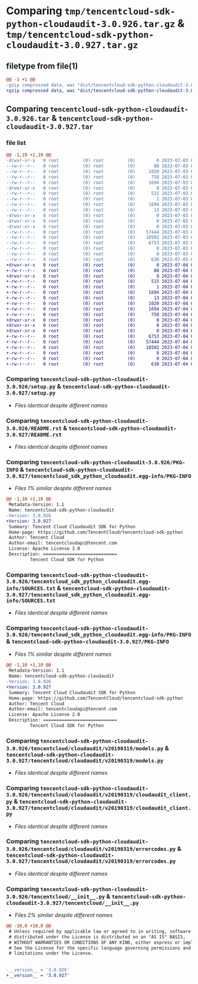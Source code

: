 # Comparing `tmp/tencentcloud-sdk-python-cloudaudit-3.0.926.tar.gz` & `tmp/tencentcloud-sdk-python-cloudaudit-3.0.927.tar.gz`

## filetype from file(1)

```diff
@@ -1 +1 @@
-gzip compressed data, was "dist/tencentcloud-sdk-python-cloudaudit-3.0.926.tar", last modified: Mon Jul  3 00:22:34 2023, max compression
+gzip compressed data, was "dist/tencentcloud-sdk-python-cloudaudit-3.0.927.tar", last modified: Tue Jul  4 00:18:13 2023, max compression
```

## Comparing `tencentcloud-sdk-python-cloudaudit-3.0.926.tar` & `tencentcloud-sdk-python-cloudaudit-3.0.927.tar`

### file list

```diff
@@ -1,19 +1,19 @@
-drwxr-xr-x   0 root         (0) root         (0)        0 2023-07-03 00:22:34.000000 tencentcloud-sdk-python-cloudaudit-3.0.926/
--rw-r--r--   0 root         (0) root         (0)       88 2023-07-03 00:22:34.000000 tencentcloud-sdk-python-cloudaudit-3.0.926/setup.cfg
--rw-r--r--   0 root         (0) root         (0)     1020 2023-07-03 00:22:34.000000 tencentcloud-sdk-python-cloudaudit-3.0.926/setup.py
--rw-r--r--   0 root         (0) root         (0)      758 2023-07-03 00:22:34.000000 tencentcloud-sdk-python-cloudaudit-3.0.926/README.rst
--rw-r--r--   0 root         (0) root         (0)     1694 2023-07-03 00:22:34.000000 tencentcloud-sdk-python-cloudaudit-3.0.926/PKG-INFO
-drwxr-xr-x   0 root         (0) root         (0)        0 2023-07-03 00:22:34.000000 tencentcloud-sdk-python-cloudaudit-3.0.926/tencentcloud_sdk_python_cloudaudit.egg-info/
--rw-r--r--   0 root         (0) root         (0)      515 2023-07-03 00:22:34.000000 tencentcloud-sdk-python-cloudaudit-3.0.926/tencentcloud_sdk_python_cloudaudit.egg-info/SOURCES.txt
--rw-r--r--   0 root         (0) root         (0)        1 2023-07-03 00:22:34.000000 tencentcloud-sdk-python-cloudaudit-3.0.926/tencentcloud_sdk_python_cloudaudit.egg-info/dependency_links.txt
--rw-r--r--   0 root         (0) root         (0)     1694 2023-07-03 00:22:34.000000 tencentcloud-sdk-python-cloudaudit-3.0.926/tencentcloud_sdk_python_cloudaudit.egg-info/PKG-INFO
--rw-r--r--   0 root         (0) root         (0)       13 2023-07-03 00:22:34.000000 tencentcloud-sdk-python-cloudaudit-3.0.926/tencentcloud_sdk_python_cloudaudit.egg-info/top_level.txt
-drwxr-xr-x   0 root         (0) root         (0)        0 2023-07-03 00:22:34.000000 tencentcloud-sdk-python-cloudaudit-3.0.926/tencentcloud/
-drwxr-xr-x   0 root         (0) root         (0)        0 2023-07-03 00:22:34.000000 tencentcloud-sdk-python-cloudaudit-3.0.926/tencentcloud/cloudaudit/
-drwxr-xr-x   0 root         (0) root         (0)        0 2023-07-03 00:22:34.000000 tencentcloud-sdk-python-cloudaudit-3.0.926/tencentcloud/cloudaudit/v20190319/
--rw-r--r--   0 root         (0) root         (0)    57444 2023-07-03 00:22:34.000000 tencentcloud-sdk-python-cloudaudit-3.0.926/tencentcloud/cloudaudit/v20190319/models.py
--rw-r--r--   0 root         (0) root         (0)    18502 2023-07-03 00:22:34.000000 tencentcloud-sdk-python-cloudaudit-3.0.926/tencentcloud/cloudaudit/v20190319/cloudaudit_client.py
--rw-r--r--   0 root         (0) root         (0)     6753 2023-07-03 00:22:34.000000 tencentcloud-sdk-python-cloudaudit-3.0.926/tencentcloud/cloudaudit/v20190319/errorcodes.py
--rw-r--r--   0 root         (0) root         (0)        0 2023-07-03 00:22:34.000000 tencentcloud-sdk-python-cloudaudit-3.0.926/tencentcloud/cloudaudit/v20190319/__init__.py
--rw-r--r--   0 root         (0) root         (0)        0 2023-07-03 00:22:34.000000 tencentcloud-sdk-python-cloudaudit-3.0.926/tencentcloud/cloudaudit/__init__.py
--rw-r--r--   0 root         (0) root         (0)      630 2023-07-03 00:22:34.000000 tencentcloud-sdk-python-cloudaudit-3.0.926/tencentcloud/__init__.py
+drwxr-xr-x   0 root         (0) root         (0)        0 2023-07-04 00:18:13.000000 tencentcloud-sdk-python-cloudaudit-3.0.927/
+-rw-r--r--   0 root         (0) root         (0)       88 2023-07-04 00:18:13.000000 tencentcloud-sdk-python-cloudaudit-3.0.927/setup.cfg
+drwxr-xr-x   0 root         (0) root         (0)        0 2023-07-04 00:18:13.000000 tencentcloud-sdk-python-cloudaudit-3.0.927/tencentcloud_sdk_python_cloudaudit.egg-info/
+-rw-r--r--   0 root         (0) root         (0)      515 2023-07-04 00:18:13.000000 tencentcloud-sdk-python-cloudaudit-3.0.927/tencentcloud_sdk_python_cloudaudit.egg-info/SOURCES.txt
+-rw-r--r--   0 root         (0) root         (0)        1 2023-07-04 00:18:13.000000 tencentcloud-sdk-python-cloudaudit-3.0.927/tencentcloud_sdk_python_cloudaudit.egg-info/dependency_links.txt
+-rw-r--r--   0 root         (0) root         (0)     1694 2023-07-04 00:18:13.000000 tencentcloud-sdk-python-cloudaudit-3.0.927/tencentcloud_sdk_python_cloudaudit.egg-info/PKG-INFO
+-rw-r--r--   0 root         (0) root         (0)       13 2023-07-04 00:18:13.000000 tencentcloud-sdk-python-cloudaudit-3.0.927/tencentcloud_sdk_python_cloudaudit.egg-info/top_level.txt
+-rw-r--r--   0 root         (0) root         (0)     1020 2023-07-04 00:18:13.000000 tencentcloud-sdk-python-cloudaudit-3.0.927/setup.py
+-rw-r--r--   0 root         (0) root         (0)     1694 2023-07-04 00:18:13.000000 tencentcloud-sdk-python-cloudaudit-3.0.927/PKG-INFO
+-rw-r--r--   0 root         (0) root         (0)      758 2023-07-04 00:18:13.000000 tencentcloud-sdk-python-cloudaudit-3.0.927/README.rst
+drwxr-xr-x   0 root         (0) root         (0)        0 2023-07-04 00:18:13.000000 tencentcloud-sdk-python-cloudaudit-3.0.927/tencentcloud/
+drwxr-xr-x   0 root         (0) root         (0)        0 2023-07-04 00:18:13.000000 tencentcloud-sdk-python-cloudaudit-3.0.927/tencentcloud/cloudaudit/
+drwxr-xr-x   0 root         (0) root         (0)        0 2023-07-04 00:18:13.000000 tencentcloud-sdk-python-cloudaudit-3.0.927/tencentcloud/cloudaudit/v20190319/
+-rw-r--r--   0 root         (0) root         (0)     6753 2023-07-04 00:18:13.000000 tencentcloud-sdk-python-cloudaudit-3.0.927/tencentcloud/cloudaudit/v20190319/errorcodes.py
+-rw-r--r--   0 root         (0) root         (0)    57444 2023-07-04 00:18:13.000000 tencentcloud-sdk-python-cloudaudit-3.0.927/tencentcloud/cloudaudit/v20190319/models.py
+-rw-r--r--   0 root         (0) root         (0)    18502 2023-07-04 00:18:13.000000 tencentcloud-sdk-python-cloudaudit-3.0.927/tencentcloud/cloudaudit/v20190319/cloudaudit_client.py
+-rw-r--r--   0 root         (0) root         (0)        0 2023-07-04 00:18:13.000000 tencentcloud-sdk-python-cloudaudit-3.0.927/tencentcloud/cloudaudit/v20190319/__init__.py
+-rw-r--r--   0 root         (0) root         (0)        0 2023-07-04 00:18:13.000000 tencentcloud-sdk-python-cloudaudit-3.0.927/tencentcloud/cloudaudit/__init__.py
+-rw-r--r--   0 root         (0) root         (0)      630 2023-07-04 00:18:13.000000 tencentcloud-sdk-python-cloudaudit-3.0.927/tencentcloud/__init__.py
```

### Comparing `tencentcloud-sdk-python-cloudaudit-3.0.926/setup.py` & `tencentcloud-sdk-python-cloudaudit-3.0.927/setup.py`

 * *Files identical despite different names*

### Comparing `tencentcloud-sdk-python-cloudaudit-3.0.926/README.rst` & `tencentcloud-sdk-python-cloudaudit-3.0.927/README.rst`

 * *Files identical despite different names*

### Comparing `tencentcloud-sdk-python-cloudaudit-3.0.926/PKG-INFO` & `tencentcloud-sdk-python-cloudaudit-3.0.927/tencentcloud_sdk_python_cloudaudit.egg-info/PKG-INFO`

 * *Files 1% similar despite different names*

```diff
@@ -1,10 +1,10 @@
 Metadata-Version: 1.1
 Name: tencentcloud-sdk-python-cloudaudit
-Version: 3.0.926
+Version: 3.0.927
 Summary: Tencent Cloud Cloudaudit SDK for Python
 Home-page: https://github.com/TencentCloud/tencentcloud-sdk-python
 Author: Tencent Cloud
 Author-email: tencentcloudapi@tencent.com
 License: Apache License 2.0
 Description: ============================
         Tencent Cloud SDK for Python
```

### Comparing `tencentcloud-sdk-python-cloudaudit-3.0.926/tencentcloud_sdk_python_cloudaudit.egg-info/SOURCES.txt` & `tencentcloud-sdk-python-cloudaudit-3.0.927/tencentcloud_sdk_python_cloudaudit.egg-info/SOURCES.txt`

 * *Files identical despite different names*

### Comparing `tencentcloud-sdk-python-cloudaudit-3.0.926/tencentcloud_sdk_python_cloudaudit.egg-info/PKG-INFO` & `tencentcloud-sdk-python-cloudaudit-3.0.927/PKG-INFO`

 * *Files 1% similar despite different names*

```diff
@@ -1,10 +1,10 @@
 Metadata-Version: 1.1
 Name: tencentcloud-sdk-python-cloudaudit
-Version: 3.0.926
+Version: 3.0.927
 Summary: Tencent Cloud Cloudaudit SDK for Python
 Home-page: https://github.com/TencentCloud/tencentcloud-sdk-python
 Author: Tencent Cloud
 Author-email: tencentcloudapi@tencent.com
 License: Apache License 2.0
 Description: ============================
         Tencent Cloud SDK for Python
```

### Comparing `tencentcloud-sdk-python-cloudaudit-3.0.926/tencentcloud/cloudaudit/v20190319/models.py` & `tencentcloud-sdk-python-cloudaudit-3.0.927/tencentcloud/cloudaudit/v20190319/models.py`

 * *Files identical despite different names*

### Comparing `tencentcloud-sdk-python-cloudaudit-3.0.926/tencentcloud/cloudaudit/v20190319/cloudaudit_client.py` & `tencentcloud-sdk-python-cloudaudit-3.0.927/tencentcloud/cloudaudit/v20190319/cloudaudit_client.py`

 * *Files identical despite different names*

### Comparing `tencentcloud-sdk-python-cloudaudit-3.0.926/tencentcloud/cloudaudit/v20190319/errorcodes.py` & `tencentcloud-sdk-python-cloudaudit-3.0.927/tencentcloud/cloudaudit/v20190319/errorcodes.py`

 * *Files identical despite different names*

### Comparing `tencentcloud-sdk-python-cloudaudit-3.0.926/tencentcloud/__init__.py` & `tencentcloud-sdk-python-cloudaudit-3.0.927/tencentcloud/__init__.py`

 * *Files 2% similar despite different names*

```diff
@@ -10,8 +10,8 @@
 # Unless required by applicable law or agreed to in writing, software
 # distributed under the License is distributed on an "AS IS" BASIS,
 # WITHOUT WARRANTIES OR CONDITIONS OF ANY KIND, either express or implied.
 # See the License for the specific language governing permissions and
 # limitations under the License.
 
 
-__version__ = '3.0.926'
+__version__ = '3.0.927'
```

